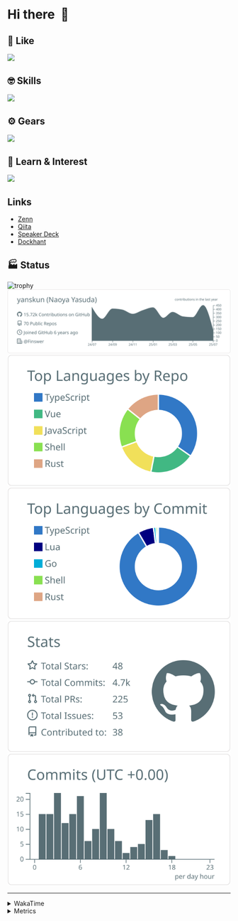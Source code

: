 # Hi there&nbsp; :wave:

## 💌 Like
<img src="https://go-skill-icons.vercel.app/api/icons?i=github" />

## 🤓 Skills
<img src="https://go-skill-icons.vercel.app/api/icons?i=js,ts,vue,nuxtjs,react,nextjs,go,lua,git" />

## ⚙️ Gears
<img src="https://go-skill-icons.vercel.app/api/icons?i=neovim,vscode,githubcopilot,alacritty,tmux" />

## 📖 Learn & Interest
<img src="https://go-skill-icons.vercel.app/api/icons?i=rust,deno,css,zig,playwright,githubactions,storybook,netlify,eslint" />

## Links
- [Zenn](https://zenn.dev/yanskun)
- [Qiita](https://qiita.com/yanskun)
- [Speaker Deck](https://speakerdeck.com/yanskun)
- [Dockhant](https://www.dockhunt.com/users/yanskun)

<!-- https://github.com/ryo-ma/github-profile-trophy -->

## 🏭 Status

<img src="https://github-profile-trophy.vercel.app/?username=yanskun&theme=onedark&row=1" alt="trophy">

<!-- https://github.com/vn7n24fzkq/github-profile-summary-cards -->
<picture>
  <source media="(prefers-color-scheme: dark)" srcset="https://raw.githubusercontent.com/yanskun/yanskun/master/profile-summary-card-output/nord_dark/0-profile-details.svg">
 <img src="https://raw.githubusercontent.com/yanskun/yanskun/master/profile-summary-card-output/default/0-profile-details.svg">
</picture>
<br>
<picture>
  <source media="(prefers-color-scheme: dark)" srcset="https://raw.githubusercontent.com/yanskun/yanskun/master/profile-summary-card-output/nord_dark/1-repos-per-language.svg">
 <img src="https://raw.githubusercontent.com/yanskun/yanskun/master/profile-summary-card-output/default/1-repos-per-language.svg">
</picture>
<picture>
  <source media="(prefers-color-scheme: dark)" srcset="https://raw.githubusercontent.com/yanskun/yanskun/master/profile-summary-card-output/nord_dark/2-most-commit-language.svg">
 <img src="https://raw.githubusercontent.com/yanskun/yanskun/master/profile-summary-card-output/default/2-most-commit-language.svg">
</picture>
<br>
<picture>
  <source media="(prefers-color-scheme: dark)" srcset="https://raw.githubusercontent.com/yanskun/yanskun/master/profile-summary-card-output/nord_dark/3-stats.svg">
 <img src="https://raw.githubusercontent.com/yanskun/yanskun/master/profile-summary-card-output/default/3-stats.svg">
</picture>
<picture>
  <source media="(prefers-color-scheme: dark)" srcset="https://raw.githubusercontent.com/yanskun/yanskun/master/profile-summary-card-output/nord_dark/4-productive-time.svg">
 <img src="https://raw.githubusercontent.com/yanskun/yanskun/master/profile-summary-card-output/default/4-productive-time.svg">
</picture>

---

<details>
  <summary>WakaTime</summary>
<!--START_SECTION:waka-->
![Code Time](http://img.shields.io/badge/Code%20Time-2%2C355%20hrs%2057%20mins-blue)

**🐱 My GitHub Data** 

> 📦 150.4 kB Used in GitHub's Storage 
 > 
> 🏆 2,311 Contributions in the Year 2025
 > 
> 💼 Opted to Hire
 > 
> 📜 131 Public Repositories 
 > 
> 🔑 6 Private Repositories 
 > 
**I'm an Early 🐤** 

```text
🌞 Morning                29052 commits       ████░░░░░░░░░░░░░░░░░░░░░   16.09 % 
🌆 Daytime                110705 commits      ███████████████░░░░░░░░░░   61.32 % 
🌃 Evening                37013 commits       █████░░░░░░░░░░░░░░░░░░░░   20.50 % 
🌙 Night                  3768 commits        █░░░░░░░░░░░░░░░░░░░░░░░░   02.09 % 
```
📅 **I'm Most Productive on Tuesday** 

```text
Monday                   28622 commits       ████░░░░░░░░░░░░░░░░░░░░░   15.85 % 
Tuesday                  40074 commits       ██████░░░░░░░░░░░░░░░░░░░   22.20 % 
Wednesday                38221 commits       █████░░░░░░░░░░░░░░░░░░░░   21.17 % 
Thursday                 34430 commits       █████░░░░░░░░░░░░░░░░░░░░   19.07 % 
Friday                   32798 commits       █████░░░░░░░░░░░░░░░░░░░░   18.17 % 
Saturday                 2170 commits        ░░░░░░░░░░░░░░░░░░░░░░░░░   01.20 % 
Sunday                   4223 commits        █░░░░░░░░░░░░░░░░░░░░░░░░   02.34 % 
```


📊 **This Week I Spent My Time On** 

```text
🕑︎ Time Zone: Asia/Tokyo

💬 Programming Languages: 
TypeScript               14 hrs 29 mins      ██████████░░░░░░░░░░░░░░░   41.05 % 
Go                       13 hrs 34 mins      ██████████░░░░░░░░░░░░░░░   38.47 % 
Other                    1 hr 32 mins        █░░░░░░░░░░░░░░░░░░░░░░░░   04.38 % 
JSON                     1 hr 31 mins        █░░░░░░░░░░░░░░░░░░░░░░░░   04.30 % 
Markdown                 1 hr 24 mins        █░░░░░░░░░░░░░░░░░░░░░░░░   04.00 % 

🔥 Editors: 
Neovim                   32 hrs 1 min        ███████████████████████░░   90.70 % 
VS Code                  3 hrs 16 mins       ██░░░░░░░░░░░░░░░░░░░░░░░   09.30 % 

💻 Operating System: 
Mac                      35 hrs 18 mins      █████████████████████████   100.00 % 
```


 Last Updated on 09/07/2025 05:34:43 UTC
<!--END_SECTION:waka-->
</details>

<details>
  <summary>Metrics</summary>
  <img src="https://github.com/yanskun/yanskun/blob/main/github-metrics.svg" alt="Metrics">
</details>
